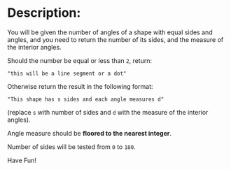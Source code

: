 # Description:
You will be given the number of angles of a shape with equal sides and angles, and you need to return the number of its sides, and the measure of the interior angles.

Should the number be equal or less than `2`, return:
```
"this will be a line segment or a dot"
```
Otherwise return the result in the following format:
```
"This shape has s sides and each angle measures d"
```
(replace `s` with number of sides and `d` with the measure of the interior angles).

Angle measure should be **floored to the nearest integer**.

Number of sides will be tested from `0` to `180`.

Have Fun!